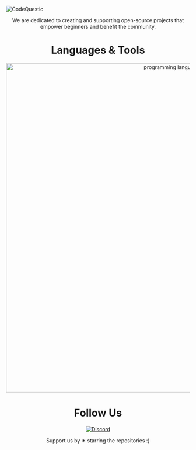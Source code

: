 ![CodeQuestic](https://github.com/user-attachments/assets/1b004463-57a7-4f7b-b3c8-5da22d1625a6)

<p align="center">We are dedicated to creating and supporting open-source projects that empower beginners and benefit the community.</p>

<h1 align="center">Languages & Tools</h1>
<p align="center">
  <img width="900px" src="https://skillicons.dev/icons?i=c,cpp,py,bash,powershell,androidstudio,flutter,arduino,html,css,js,php,bootstrap,react,vue,redux,materialui,nodejs,express,firebase,mysql,mongodb,linux,docker&theme=dark&perline=12" alt="programming languages" />
</p>

<h1 align="center">Follow Us</h1>
<div align="center">
  
  [![Discord](https://skillicons.dev/icons?i=discord&theme=light)](https://discord.com/invite/33VBS64Ju5)
  
</div>

<p align="center">Support us by ✶ starring the repositories :)</p>
